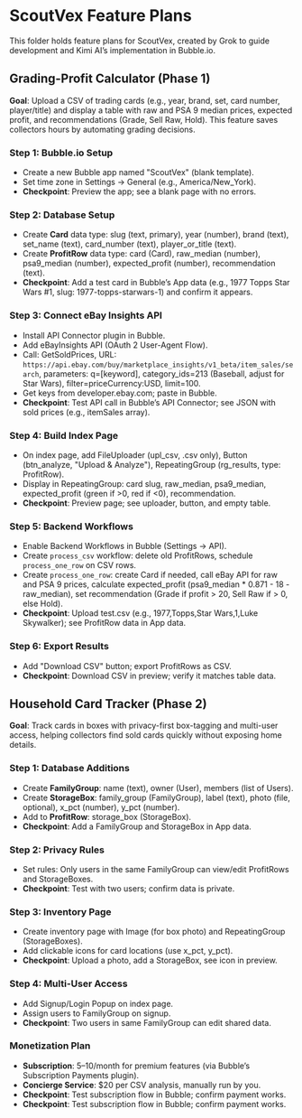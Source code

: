 # ScoutVex Feature Plans
This folder holds feature plans for ScoutVex, created by Grok to guide development and Kimi AI’s implementation in Bubble.io.

## Grading-Profit Calculator (Phase 1)
**Goal**: Upload a CSV of trading cards (e.g., year, brand, set, card number, player/title) and display a table with raw and PSA 9 median prices, expected profit, and recommendations (Grade, Sell Raw, Hold). This feature saves collectors hours by automating grading decisions.

### Step 1: Bubble.io Setup
- Create a new Bubble app named "ScoutVex" (blank template).
- Set time zone in Settings → General (e.g., America/New_York).
- **Checkpoint**: Preview the app; see a blank page with no errors.

### Step 2: Database Setup
- Create **Card** data type: slug (text, primary), year (number), brand (text), set_name (text), card_number (text), player_or_title (text).
- Create **ProfitRow** data type: card (Card), raw_median (number), psa9_median (number), expected_profit (number), recommendation (text).
- **Checkpoint**: Add a test card in Bubble’s App data (e.g., 1977 Topps Star Wars #1, slug: 1977-topps-starwars-1) and confirm it appears.

### Step 3: Connect eBay Insights API
- Install API Connector plugin in Bubble.
- Add eBayInsights API (OAuth 2 User-Agent Flow).
- Call: GetSoldPrices, URL: `https://api.ebay.com/buy/marketplace_insights/v1_beta/item_sales/search`, parameters: q=[keyword], category_ids=213 (Baseball, adjust for Star Wars), filter=priceCurrency:USD, limit=100.
- Get keys from developer.ebay.com; paste in Bubble.
- **Checkpoint**: Test API call in Bubble’s API Connector; see JSON with sold prices (e.g., itemSales array).

### Step 4: Build Index Page
- On index page, add FileUploader (upl_csv, .csv only), Button (btn_analyze, "Upload & Analyze"), RepeatingGroup (rg_results, type: ProfitRow).
- Display in RepeatingGroup: card slug, raw_median, psa9_median, expected_profit (green if >0, red if <0), recommendation.
- **Checkpoint**: Preview page; see uploader, button, and empty table.

### Step 5: Backend Workflows
- Enable Backend Workflows in Bubble (Settings → API).
- Create `process_csv` workflow: delete old ProfitRows, schedule `process_one_row` on CSV rows.
- Create `process_one_row`: create Card if needed, call eBay API for raw and PSA 9 prices, calculate expected_profit (psa9_median * 0.871 - 18 - raw_median), set recommendation (Grade if profit > 20, Sell Raw if > 0, else Hold).
- **Checkpoint**: Upload test.csv (e.g., 1977,Topps,Star Wars,1,Luke Skywalker); see ProfitRow data in App data.

### Step 6: Export Results
- Add "Download CSV" button; export ProfitRows as CSV.
- **Checkpoint**: Download CSV in preview; verify it matches table data.

## Household Card Tracker (Phase 2)
**Goal**: Track cards in boxes with privacy-first box-tagging and multi-user access, helping collectors find sold cards quickly without exposing home details.

### Step 1: Database Additions
- Create **FamilyGroup**: name (text), owner (User), members (list of Users).
- Create **StorageBox**: family_group (FamilyGroup), label (text), photo (file, optional), x_pct (number), y_pct (number).
- Add to **ProfitRow**: storage_box (StorageBox).
- **Checkpoint**: Add a FamilyGroup and StorageBox in App data.

### Step 2: Privacy Rules
- Set rules: Only users in the same FamilyGroup can view/edit ProfitRows and StorageBoxes.
- **Checkpoint**: Test with two users; confirm data is private.

### Step 3: Inventory Page
- Create inventory page with Image (for box photo) and RepeatingGroup (StorageBoxes).
- Add clickable icons for card locations (use x_pct, y_pct).
- **Checkpoint**: Upload a photo, add a StorageBox, see icon in preview.

### Step 4: Multi-User Access
- Add Signup/Login Popup on index page.
- Assign users to FamilyGroup on signup.
- **Checkpoint**: Two users in same FamilyGroup can edit shared data.

### Monetization Plan
- **Subscription**: $5–$10/month for premium features (via Bubble’s Subscription Payments plugin).
- **Concierge Service**: $20 per CSV analysis, manually run by you.
- **Checkpoint**: Test subscription flow in Bubble; confirm payment works.
- **Checkpoint**: Test subscription flow in Bubble; confirm payment works.
